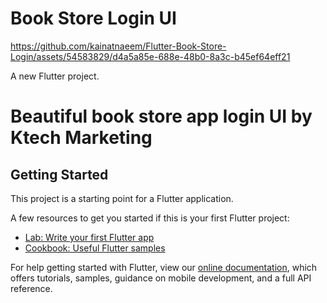 # Book Store Login UI


https://github.com/kainatnaeem/Flutter-Book-Store-Login/assets/54583829/d4a5a85e-688e-48b0-8a3c-b45ef64eff21




A new Flutter project.

# Beautiful book store app login UI by Ktech Marketing

## Getting Started

This project is a starting point for a Flutter application.

A few resources to get you started if this is your first Flutter project:

- [Lab: Write your first Flutter app](https://flutter.dev/docs/get-started/codelab)
- [Cookbook: Useful Flutter samples](https://flutter.dev/docs/cookbook)

For help getting started with Flutter, view our
[online documentation](https://flutter.dev/docs), which offers tutorials,
samples, guidance on mobile development, and a full API reference.
